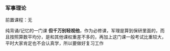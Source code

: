 ### 军事理论
前置课程：无

纯背诵/记忆的一门课
**但千万别轻视他**，作为必修课，军理是算到保研里面的，而且按照算数平均分，是和其他课权重差不多的，再加上这门课一般考试比重较大，平时大家肯定也不会认真学，所以要做好复习工作